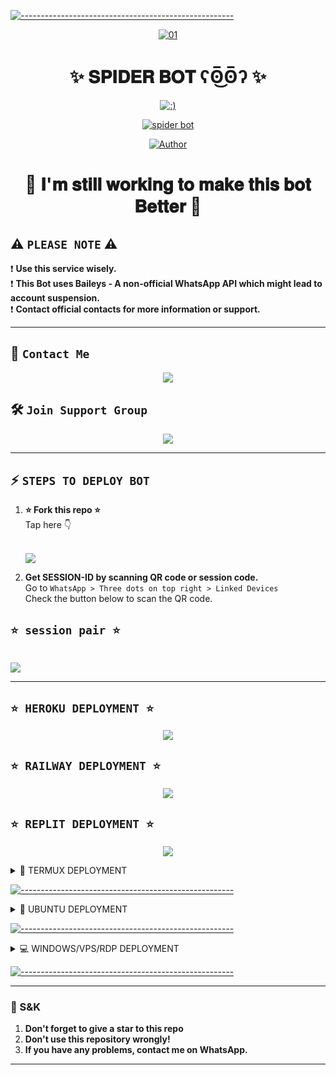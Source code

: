 [![-----------------------------------------------------](https://raw.githubusercontent.com/andreasbm/readme/master/assets/lines/colored.png)](#table-of-contents)

<p align="center">
    <a href="https://ibb.co/N6NMDtn"><img src="https://files.catbox.moe/32zvqb.jpg" alt="01" border="0" /></a>
</p>

<h1 align="center">✨  𝐒𝐏𝐈𝐃𝐄𝐑 𝐁𝐎𝐓 ʕʘ̅͜ʘ̅ʔ ✨</h1>
<p align="center">
 <a href="https://github.com/spider660"><img src="http://readme-tyng-svg.herokuapp.com?color=FFFFFF&center=true&vCenter=true&multiline=false&lines= 𝐒𝐏𝐈𝐃𝐄𝐑 𝐁𝐎𝐓 +𝐁𝐎𝐓+𝐌𝐮𝐥𝐭𝐢+𝐃𝐞𝐯𝐢𝐜𝐞;𝐁𝐚𝐬𝐞𝐝+𝐨𝐧+𝐈𝐦𝐘𝐚𝐧𝐗𝐢𝐚𝐨;𝐑𝐞𝐜𝐨𝐝𝐞𝐝+𝐁𝐲+spider;𝐒𝐭𝐚𝐫+𝐚𝐧𝐝+𝐅𝐨𝐫𝐤+𝐭𝐡𝐢𝐬+𝐑𝐞𝐩𝐨+𝐟𝐨𝐫+𝐬𝐮𝐩𝐩𝐨𝐫𝐭;𝐅𝐨𝐥𝐥𝐨𝐰+𝐌𝐲+𝐆𝐢𝐭𝐡𝐮𝐛+𝐀𝐜𝐜𝐨𝐮𝐧𝐭" alt=":)"></a>
</p>

<p align="center">
 <a href="#"><img title="spider bot" src="https://img.shields.io/badge/𝐖𝐡𝐚𝐭𝐬𝐚𝐩𝐩 𝐁𝐎𝐓-𝐆𝐫𝐞𝐞𝐧?colorA=%23ff0000&colorB=%23017e40&style=for-the-badge&logo=whatsapp&logoColor=white&style=flat-square&labelColor=black"></a>
</p>

<p align="center">
<a href="https://github.com/spider660"><img title="Author" src="https://img.shields.io/badge/𝐀𝐔𝐓𝐇𝐎𝐑-spider-𝐆𝐫𝐞𝐞𝐧?style=for-the-badge&logo=github&style=flat-square&labelColor=black"></a>
</p>

<h1 align="center">🚀 𝐈'𝐦 𝐬𝐭𝐢𝐥𝐥 𝐰𝐨𝐫𝐤𝐢𝐧𝐠 𝐭𝐨 𝐦𝐚𝐤𝐞 𝐭𝐡𝐢𝐬 𝐛𝐨𝐭 𝐁𝐞𝐭𝐭𝐞𝐫 🚀</h1>

## ⚠️ ````PLEASE NOTE```` ⚠️

❗ **Use this service wisely.**  
❗ **This Bot uses Baileys - A non-official WhatsApp API which might lead to account suspension.**  
❗ **Contact official contacts for more information or support.**

---------

## 💌 ```Contact Me```

<p align="center">
<a href="https://api.whatsapp.com/send?phone=254718303684&text=𝐇𝐢 spider">
  <img src="https://img.shields.io/badge/𝐂𝐨𝐧𝐭𝐚𝐜𝐭 𝐃𝐞𝐯 spider-25D366?style=for-the-badge&logo=whatsapp&logoColor=white&style=flat-square&labelColor=black">
</a>
</p>

## 🛠️ ```Join Support Group```

<p align="center">
<a href="https://chat.whatsapp.com/F7MTnBU19oj3UjXL54k3Dg">
  <img src="https://img.shields.io/badge/𝐒𝐮𝐩𝐩𝐨𝐫𝐭 𝐆𝐫𝐨𝐮𝐩-25D366?style=for-the-badge&logo=whatsapp&logoColor=white&style=flat-square&labelColor=black">
</a>
</p>

---------


## ⚡ ```STEPS TO DEPLOY BOT```

1. **⭐ Fork this repo ⭐**  
   Tap here 👇  

   <br>
   <a href="https://github.com/spider660/spider-bot/fork">
     <img src="https://img.shields.io/badge/𝐅𝐎𝐑𝐊  𝐒𝐩𝐢𝐝𝐞𝐫 -bot-𝐁𝐥𝐚𝐜𝐤?style=for-the-badge&logo=stackshare&style=flat-square&labelColor=black">
   </a>

2. **Get SESSION-ID by scanning QR code or session code.**  
   Go to `WhatsApp > Three dots on top right > Linked Devices`  
   Check the button below to scan the QR code.


## ```⭐ session pair ⭐```

   <br>
   <a href='https://pair-code-uvs7.onrender.com' target="_blank">
     <img src='https://img.shields.io/badge/pair_code & qr-100000?style=for-the-badge&logo=scan&logoColor=white&labelColor=black&color=red&style=flat-square'>
   </a>

---------

## ```⭐ HEROKU DEPLOYMENT ⭐```

<p align="center">
<a href="https://dashboard.heroku.com/new?button-url=https://github.com/spider660/spider-bot&template=https://github.com/spider660/spider-bot.git">
  <img src="https://img.shields.io/badge/𝐃𝐞𝐩𝐥𝐨𝐲 𝐨𝐧 𝐇𝐞𝐫𝐨𝐤𝐮-430098?style=for-the-badge&logo=heroku&logoColor=white&style=flat-square&labelColor=black">
</a>
</p>

## ```⭐ RAILWAY DEPLOYMENT ⭐```

<p align="center">
<a href="https://railway.app">
  <img src="https://img.shields.io/badge/𝐃𝐞𝐩𝐥𝐨𝐲 𝐨𝐧 𝐑𝐚𝐢𝐥𝐰𝐚𝐲-0B0D0E?style=for-the-badge&logo=railway&logoColor=white&style=flat-square&labelColor=black">
</a>
</p>

## ```⭐ REPLIT DEPLOYMENT ⭐```

<p align="center">
<a href="https://repl.it/github/spider660/spider-webx-md">
  <img src="https://img.shields.io/badge/𝐑𝐮𝐧 𝐨𝐧 𝐑𝐞𝐩𝐥𝐢𝐭-0D101E?style=for-the-badge&logo=replit&logoColor=white&style=flat-square&labelColor=black">
</a>
</p>

<details>
<summary>📱 TERMUX DEPLOYMENT</summary>

## ❌ Not Available for Deployment on Termux

This script is **not deployable** on Termux but soon it will be. Please use other deployment options like Heroku, Railway, or Replit.

</details>

[![-----------------------------------------------------](https://raw.githubusercontent.com/andreasbm/readme/master/assets/lines/colored.png)](#table-of-contents)

<details>
<summary>🐧 UBUNTU DEPLOYMENT</summary>

## ❌ Not Available for Deployment on Ubuntu

This script is **not deployable** on Ubuntu. Please use other deployment options like Heroku, Railway, or Replit.

</details>

[![-----------------------------------------------------](https://raw.githubusercontent.com/andreasbm/readme/master/assets/lines/colored.png)](#table-of-contents)

<details>
<summary>💻 WINDOWS/VPS/RDP DEPLOYMENT</summary>

## ❌ Not Available for Deployment on Windows/VPS/RDP

This script is **not deployable** on Windows, VPS, or RDP. Please use other deployment options like Heroku, Railway, or Replit.

</details>

[![-----------------------------------------------------](https://raw.githubusercontent.com/andreasbm/readme/master/assets/lines/colored.png)](#table-of-contents)

---------

### 📮 S&K  
1. **Don't forget to give a star to this repo**  
2. **Don't use this repository wrongly!**  
3. **If you have any problems, contact me on WhatsApp.**

---------
